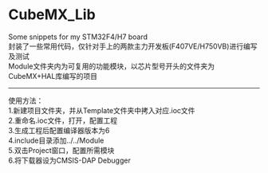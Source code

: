 # CubeMX_Lib
Some snippets for my STM32F4/H7 board  
封装了一些常用代码，仅针对手上的两款主力开发板(F407VE/H750VB)进行编写及测试  
Module文件夹内为可复用的功能模块，以芯片型号开头的文件夹为CubeMX+HAL库编写的项目  
*** 
使用方法：  
1.新建项目文件夹，并从Template文件夹中拷入对应.ioc文件  
2.重命名.ioc文件，打开，配置工程  
3.生成工程后配置编译器版本为6  
4.include目录添加../../Module  
5.双击Project窗口，配置所需模块  
6.将下载器设为CMSIS-DAP Debugger  